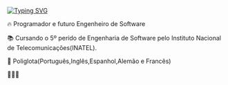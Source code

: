 [![Typing SVG](https://readme-typing-svg.demolab.com/?lines=Olá,+meu+nome+é+Henrique;Bem+vindos+ao+meu+perfil)](https://git.io/typing-svg)

 🔥 Programador e futuro Engenheiro de Software

 📚 Cursando o 5º perído de Engenharia de Software pelo Instituto Nacional de Telecomunicações(INATEL).

 🧠 Poliglota(Português,Inglês,Espanhol,Alemão e Francês)
  
 👨🏼‍🎓
